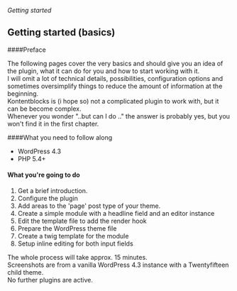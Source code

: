 *Getting started*

## Getting started (basics)

####Preface

The following pages cover the very basics and should give you an idea of the plugin, what it can do for you and how to start working with it.  
I will omit a lot of technical details, possibilities,  configuration options and sometimes oversimplify things to reduce the amount of information at the beginning.  
Kontentblocks is (i hope so) not a complicated plugin to work with, but it can be become complex.  
Whenever you wonder "..but can I do .." the answer is probably yes, but you won't find it in the first chapter.

####What you need to follow along


- WordPress 4.3
- PHP 5.4+

#### What you're going to do

1. Get a brief introduction.
2. Configure the plugin
3. Add areas to the 'page' post type of your theme.
4. Create a simple module with a headline field and an editor instance
5. Edit the template file to add the render hook
6. Prepare the WordPress theme file
7. Create a twig template for the module
8. Setup inline editing for both input fields

The whole process will take approx. 15 minutes.  
Screenshots are from a vanilla WordPress 4.3 instance with a Twentyfifteen child theme.  
No further plugins are active.
